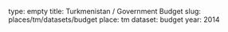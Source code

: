 type: empty
title: Turkmenistan / Government Budget
slug: places/tm/datasets/budget
place: tm
dataset: budget
year: 2014
